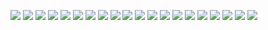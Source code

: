 
![](http://twitter.com/ls_pp/statuses/201309309861249024)
![](http://twitter.com/ls_pp/statuses/201291972831494145)
![](http://twitter.com/ls_pp/statuses/201291320185204736)
![](http://twitter.com/ls_pp/statuses/201290990542262274)
![](http://twitter.com/ls_pp/statuses/201290579131375616)
![](http://twitter.com/ls_pp/statuses/201289290938978305)
![](http://twitter.com/ls_pp/statuses/201284729780174848)
![](http://twitter.com/ls_pp/statuses/201266757783130112)
![](http://twitter.com/ls_pp/statuses/201256984232734720)
![](http://twitter.com/ls_pp/statuses/201240816843366400)
![](http://twitter.com/ls_pp/statuses/201235369050648578)
![](http://twitter.com/ls_pp/statuses/200823456848285696)
![](http://twitter.com/ls_pp/statuses/200804125213069313)
![](http://twitter.com/ls_pp/statuses/200781295637364736)
![](http://twitter.com/ls_pp/statuses/200447013685428226)
![](http://twitter.com/ls_pp/statuses/200150851820601344)
![](http://twitter.com/ls_pp/statuses/200124692701523968)
![](http://twitter.com/ls_pp/statuses/200124555707154432)
![](http://twitter.com/ls_pp/statuses/200073576450240512)
![](http://twitter.com/ls_pp/statuses/200029894237884418)
